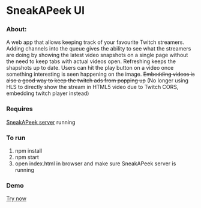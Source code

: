 # SneakAPeek UI

### About:
A web app that allows keeping track of your favourite Twitch streamers. Adding channels into the queue gives the ability to see what the streamers are doing by showing the latest video snapshots on a single page without the need to keep tabs with actual videos open. Refreshing keeps the shapshots up to date. Users can hit the play button on a video once something interesting is seen happening on the image. ~~Embedding videos is also a good way to keep the twitch ads from popping up~~ (No longer using HLS to directly show the stream in HTML5 video due to Twitch CORS, embedding twitch player instead)

### Requires
[SneakAPeek server](https://github.com/arenex/SneakAPeek) running

### To run
1) npm install
2) npm start
3) open index.html in browser and make sure SneakAPeek server is running

### Demo
[Try now](http://vadimstark.com/Projects/SneakAPeek/)
